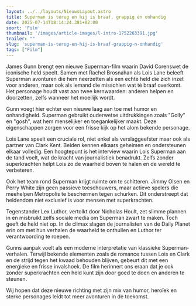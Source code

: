 ```yaml
---
layout: ../../layouts/NieuwsLayout.astro
title: Superman is terug en hij is braaf, grappig én onhandig
date: 2025-07-14T18:14:24.381+02:00
soort: 'Film'
thumbnail: '/images/article-images/l-intro-1752263391.jpg'
trailer: ""
slug: 'superman-is-terug-en-hij-is-braaf-grappig-n-onhandig'
tags: ["Film"]
---
```


James Gunn brengt een nieuwe Superman-film waarin David Corenswet de iconische
held speelt. Samen met Rachel Brosnahan als Lois Lane beleeft Superman avonturen
die hem neerzetten als een echte held die zich inzet voor anderen, maar ook als
iemand die misschien wat té braaf overkomt. Het personage houdt vast aan twee
kernwaarden: anderen helpen en doorzetten, zelfs wanneer het moeilijk wordt.

Gunn voegt hier echter een nieuwe laag aan toe met humor en onhandigheid.
Superman gebruikt ouderwetse uitdrukkingen zoals "Golly" en "gosh", wat hem
menselijker en toegankelijker maakt. Deze eigenschappen zorgen voor een frisse
kijk op het alom bekende personage.

Lois Lane speelt een cruciale rol, niet enkel als verslaggeefster maar ook als
partner van Clark Kent. Beiden kennen elkaars geheimen en ondersteunen elkaar
volledig. Een hoogtepunt is het interview waarin Lois Superman aan de tand
voelt, wat de kracht van journalistiek benadrukt. Zelfs zonder superkrachten
helpt Lois zo de waarheid boven te halen en de wereld te verbeteren.

Ook het team rond Superman krijgt ruimte om te schitteren. Jimmy Olsen en Perry
White zijn geen passieve toeschouwers, maar actieve spelers die meehelpen
Metropolis te beschermen tegen schurken. Dit onderstreept dat heldendom niet
exclusief is voor mensen met superkrachten.

Tegenstander Lex Luthor, vertolkt door Nicholas Hoult, zet slimme plannen in en
misbruikt zelfs sociale media om Superman zwart te maken. Toch geeft de held
niet op. In de climax slagen de journalisten van de Daily Planet erin om met hun
verhalen de waarheid te onthullen en Luthor ter verantwoording te roepen.

Gunns aanpak voelt als een moderne interpretatie van klassieke
Superman-verhalen. Terwijl bekende elementen zoals de romance tussen Lois en
Clark en de strijd tegen het kwaad behouden blijven, gebeurt dit met een
energieke en frisse invalshoek. De film herinnert ons eraan dat je ook zonder
superkrachten een held kunt zijn door goed te doen en anderen te steunen.

Wij hopen dat deze nieuwe richting met zijn mix van humor, heroïek en sterke
personages leidt tot meer avonturen in de toekomst.